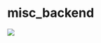 # misc_backend


![](https://media.giphy.com/media/lYBQwkdeb6nja/giphy.gif?cid=ecf05e47b0i2eaidofrhywzc2ywgudlonqz9ovfba64lzanf&rid=giphy.gif&ct=g)
